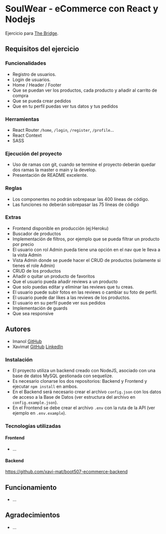 # SoulWear - eCommerce con React y Nodejs

Ejercicio para [The Bridge](https://thebridge.tech).

## Requisitos del ejercicio
### Funcionalidades
* Registro de usuarios.
* Login de usuarios.
* Home / Header / Footer
* Que se puedan ver los productos, cada producto y añadir al carrito de compra
* Que se pueda crear pedidos
* Que en tu perfil puedas ver tus datos y tus pedidos
### Herramientas
* React Router `/home`, `/login`, `/register`, `/profile`...
* React Context
* SASS
### Ejecución del proyecto
* Uso de ramas con git, cuando se termine el proyecto deberán quedar dos ramas la master o main y la develop.
* Presentación de README excelente.
### Reglas
* Los componentes no podrán sobrepasar las 400 líneas de código.
* Las funciones no deberán sobrepasar las 75 líneas de código
### Extras
* Frontend disponible en producción (ej:Heroku)
* Buscador de productos
* Implementación de filtros, por ejemplo que se pueda filtrar un producto por precio
* El usuario con rol Admin pueda tiene una opción en el nav que le lleva a la vista Admin
* Vista Admin donde se puede hacer el CRUD de productos (solamente si tienes el role Admin)
* CRUD de los productos
* Añadir o quitar un producto de favoritos
* Que el usuario pueda añadir reviews a un producto
* Que solo puedas editar y eliminar las reviews que tu creas.
* El usuario puede subir fotos en las reviews o cambiar su foto de perfil.
* El usuario puede dar likes a las reviews de los productos.
* El usuario en su perfil puede ver sus pedidos
* Implementación de guards
* Que sea responsive

## Autores
* Imanol [GitHub](https://github.com/Imi21)
* Xavimat [GitHub](https://github.com/xavi-mat) [LinkedIn](https://www.linkedin.com/in/xavier-matoses/)

### Instalación
* El proyecto utiliza un backend creado con NodeJS, asociado con una base de datos MySQL gestionada con sequelize.
* Es necesario clonarse los dos repositorios: Backend y Frontend y ejecutar `npm install` en ambos.
* En el Backend será necesario crear el archivo `config.json` con los datos de acceso a la Base de Datos (ver estructura del archivo en `config.example.json`).
* En el Frontend se debe crear el archivo `.env` con la ruta de la API (ver ejemplo en `.env.example`).

### Tecnologías utilizadas

#### Frontend
* ...

#### Backend
https://github.com/xavi-mat/boot507-ecommerce-backend

## Funcionamiento
* ...

## Agradecimientos
* ...


